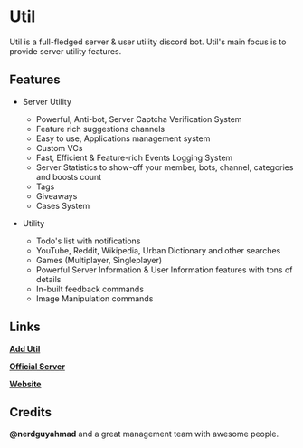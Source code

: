 # Util

Util is a full-fledged server & user utility discord bot. Util's main focus is to provide server utility features.

## Features
- Server Utility
    - Powerful, Anti-bot, Server Captcha Verification System
    - Feature rich suggestions channels
    - Easy to use, Applications management system
    - Custom VCs
    - Fast, Efficient & Feature-rich Events Logging System
    - Server Statistics to show-off your member, bots, channel, categories and boosts count
    - Tags
    - Giveaways
    - Cases System

- Utility
    - Todo's list with notifications
    - YouTube, Reddit, Wikipedia, Urban Dictionary and other searches
    - Games (Multiplayer, Singleplayer)
    - Powerful Server Information & User Information features with tons of details
    - In-built feedback commands
    - Image Manipulation commands


## Links
**[Add Util](https://dsc.gg/util)**

**[Official Server](https://dsc.gg/utildiscord)**

**[Website](https://util-bot.web.app)**

## Credits
**@nerdguyahmad** and a great management team with awesome people.
